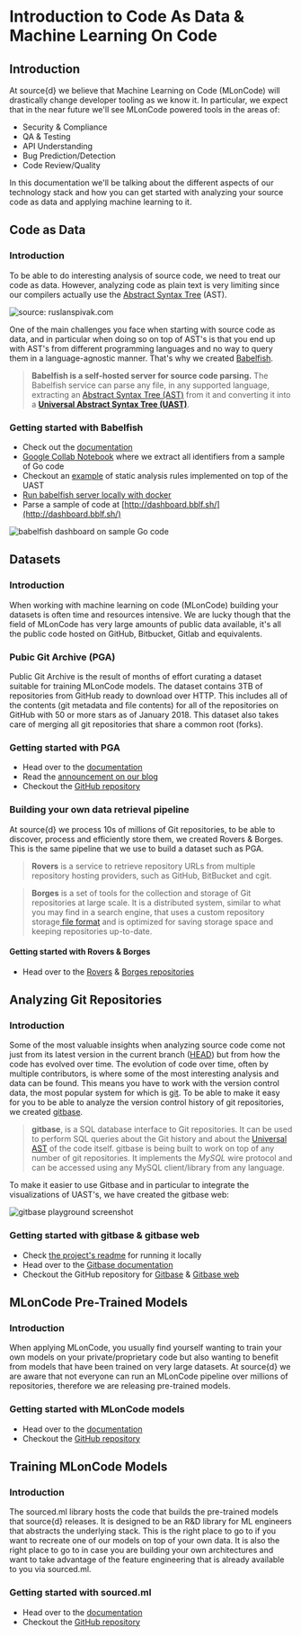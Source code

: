 # Introduction to Code As Data & Machine Learning On Code

## Introduction

At source{d} we believe that Machine Learning on Code \(MLonCode\) will drastically change developer tooling as we know it. In particular, we expect that in the near future we'll see MLonCode powered tools in the areas of:

* Security & Compliance 
* QA & Testing 
* API Understanding 
* Bug Prediction/Detection
* Code Review/Quality

In this documentation we'll be talking about the different aspects of our technology stack and how you can get started with analyzing your source code as data and applying machine learning to it.

## Code as Data

### Introduction

To be able to do interesting analysis of source code, we need to treat our code as data. However, analyzing code as plain text is very limiting since our compilers actually use the [Abstract Syntax Tree](https://en.wikipedia.org/wiki/Abstract_syntax_tree) \(AST\).  

![source: ruslanspivak.com](.gitbook/assets/lsbasi_part7_ast_01.png)

One of the main challenges you face when starting with source code as data, and in particular when doing so on top of AST's is that you end up with AST's from different programming languages and no way to query them in a language-agnostic manner. That's why we created [Babelfish](https://docs.sourced.tech/babelfish).

> **Babelfish is a self-hosted server for source code parsing.** The Babelfish service can parse any file, in any supported language, extracting an [Abstract Syntax Tree \(AST\)](https://en.wikipedia.org/wiki/Abstract_syntax_tree) from it and converting it into a [**Universal Abstract Syntax Tree \(UAST\)**](https://docs.sourced.tech/babelfish/uast/uast-specification).

### Getting started with Babelfish

* Check out the [documentation](https://docs.sourced.tech/babelfish)
* [Google Collab Notebook](https://colab.research.google.com/drive/1sHq2sIZqIpfoEdRSmAHb49ghbWFecuy-) where we extract all identifiers from a sample of Go code
* Checkout an [example](https://github.com/bblfsh/sonar-checks) of static analysis rules implemented on top of the UAST
* [Run babelfish server locally with docker](https://docs.sourced.tech/babelfish/using-babelfish/getting-started#installing-bblfshd-locally)
* Parse a sample of code at [http://dashboard.bblf.sh/](http://dashboard.bblf.sh/)

![babelfish dashboard on sample Go code](.gitbook/assets/2018-06-11-123333_1599x1551_scrot.png)

## Datasets

### Introduction

When working with machine learning on code \(MLonCode\) building your datasets is often time and resources intensive. We are lucky though that the field of MLonCode has very large amounts of public data available, it's all the public code hosted on GitHub, Bitbucket, Gitlab and equivalents. 

### Pubic Git Archive \(PGA\)

Public Git Archive is the result of months of effort curating a dataset suitable for training MLonCode models. The dataset contains 3TB of repositories from GitHub ready to download over HTTP. This includes all of the contents \(git metadata and file contents\) for all of the repositories on GitHub with 50 or more stars as of January 2018. This dataset also takes care of merging all git repositories that share a common root \(forks\). 

### Getting started with PGA

* Head over to the [documentation](https://docs.sourced.tech/datasets/publicgitarchive)
* Read the [announcement on our blog](https://blog.sourced.tech/post/announcing-pga/)
* Checkout the [GitHub repository](https://github.com/src-d/datasets/tree/master/PublicGitArchive)

### Building your own data retrieval pipeline

At source{d} we process 10s of millions of Git repositories, to be able to discover, process and efficiently store them, we created Rovers & Borges. This is the same pipeline that we use to build a dataset such as PGA. 

> **Rovers** is a service to retrieve repository URLs from multiple repository hosting providers, such as GitHub, BitBucket and cgit.

> **Borges** is a set of tools for the collection and storage of Git repositories at large scale. It is a distributed system, similar to what you may find in a search engine, that uses a custom repository storage[ file format](https://github.com/src-d/go-siva) and is optimized for saving storage space and keeping repositories up-to-date.

#### Getting started with Rovers & Borges

* Head over to the [Rovers](https://github.com/src-d/rovers) & [Borges repositories](https://github.com/src-d/borges)

## Analyzing Git Repositories

### Introduction

Some of the most valuable insights when analyzing source code come not just from its latest version in the current branch \([HEAD](https://git-scm.com/docs/gitglossary#gitglossary-aiddefheadahead)\) but from how the code has evolved over time. The evolution of code over time, often by multiple contributors, is where some of the most interesting analysis and data can be found. This means you have to work with the version control data, the most popular system for which is [git](https://git-scm.com/). To be able to make it easy for you to be able to analyze the version control history of git repositories, we created [gitbase](https://github.com/src-d/gitbase). 

> **gitbase**, is a SQL database interface to Git repositories. It can be used to perform SQL queries about the Git history and about the [Universal AST](https://doc.bblf.sh/) of the code itself. gitbase is being built to work on top of any number of git repositories. It implements the _MySQL_ wire protocol and can be accessed using any MySQL client/library from any language.

To make it easier to use Gitbase and in particular to integrate the visualizations of UAST's, we have created the gitbase web:

![gitbase playground screenshot](.gitbook/assets/40638423-2742904c-6303-11e8-84d0-500eb35ed092.png)

### Getting started with gitbase & gitbase web

* Check [the project's readme](https://github.com/src-d/gitbase-web#gitbase-web) for running it locally
* Head over to the [Gitbase documentation](https://docs.sourced.tech/gitbase)
* Checkout the GitHub repository for [Gitbase](https://github.com/src-d/gitbase) & [Gitbase web](https://github.com/src-d/gitbase-web)

## MLonCode Pre-Trained Models

### Introduction

When applying MLonCode, you usually find yourself wanting to train your own models on your private/proprietary code but also wanting to benefit from models that have been trained on very large datasets. At source{d} we are aware that not everyone can run an MLonCode pipeline over millions of repositories, therefore we are releasing pre-trained models.

### Getting started with MLonCode models

* Head over to the [documentation](https://docs.sourced.tech/models)
* Checkout the [GitHub repository](https://github.com/src-d/models)

## Training MLonCode Models

### Introduction

The sourced.ml library hosts the code that builds the pre-trained models that source{d} releases. It is designed to be an R&D library for ML engineers that abstracts the underlying stack. This is the right place to go to if you want to recreate one of our models on top of your own data. It is also the right place to go to in case you are building your own architectures and want to take advantage of the feature engineering that is already available to you via sourced.ml.

### Getting started with sourced.ml

* Head over to the [documentation](https://docs.sourced.tech/sourced-ml)
* Checkout the [GitHub repository](https://github.com/src-d/ml)

